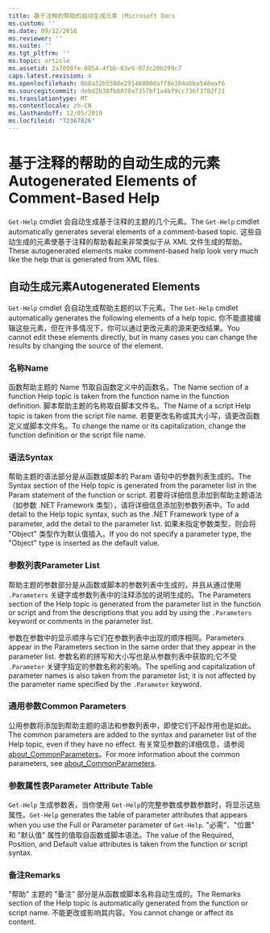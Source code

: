 ```yaml
---
title: 基于注释的帮助的自动生成元素 |Microsoft Docs
ms.custom: ''
ms.date: 09/12/2016
ms.reviewer: ''
ms.suite: ''
ms.tgt_pltfrm: ''
ms.topic: article
ms.assetid: 2a7098fe-0854-4fbb-83e9-073c20b299c7
caps.latest.revision: 4
ms.openlocfilehash: 0b8a32b5588e29148800daff8e104abba548eaf6
ms.sourcegitcommit: debd2b38fb8070a7357bf1a4bf9cc736f3702f31
ms.translationtype: MT
ms.contentlocale: zh-CN
ms.lasthandoff: 12/05/2019
ms.locfileid: "72367826"
---
```

# <a name="autogenerated-elements-of-comment-based-help"></a><span data-ttu-id="bd6d5-102">基于注释的帮助的自动生成的元素</span><span class="sxs-lookup"><span data-stu-id="bd6d5-102">Autogenerated Elements of Comment-Based Help</span></span>

<span data-ttu-id="bd6d5-103">`Get-Help` cmdlet 会自动生成基于注释的主题的几个元素。</span><span class="sxs-lookup"><span data-stu-id="bd6d5-103">The `Get-Help` cmdlet automatically generates several elements of a comment-based topic.</span></span> <span data-ttu-id="bd6d5-104">这些自动生成的元素使基于注释的帮助看起来非常类似于从 XML 文件生成的帮助。</span><span class="sxs-lookup"><span data-stu-id="bd6d5-104">These autogenerated elements make comment-based help look very much like the help that is generated from XML files.</span></span>

## <a name="autogenerated-elements"></a><span data-ttu-id="bd6d5-105">自动生成元素</span><span class="sxs-lookup"><span data-stu-id="bd6d5-105">Autogenerated Elements</span></span>

<span data-ttu-id="bd6d5-106">`Get-Help` cmdlet 会自动生成帮助主题的以下元素。</span><span class="sxs-lookup"><span data-stu-id="bd6d5-106">The `Get-Help` cmdlet automatically generates the following elements of a help topic.</span></span> <span data-ttu-id="bd6d5-107">你不能直接编辑这些元素，但在许多情况下，你可以通过更改元素的源来更改结果。</span><span class="sxs-lookup"><span data-stu-id="bd6d5-107">You cannot edit these elements directly, but in many cases you can change the results by changing the source of the element.</span></span>

### <a name="name"></a><span data-ttu-id="bd6d5-108">名称</span><span class="sxs-lookup"><span data-stu-id="bd6d5-108">Name</span></span>

<span data-ttu-id="bd6d5-109">函数帮助主题的 Name 节取自函数定义中的函数名。</span><span class="sxs-lookup"><span data-stu-id="bd6d5-109">The Name section of a function Help topic is taken from the function name in the function definition.</span></span> <span data-ttu-id="bd6d5-110">脚本帮助主题的名称取自脚本文件名。</span><span class="sxs-lookup"><span data-stu-id="bd6d5-110">The Name of a script Help topic is taken from the script file name.</span></span> <span data-ttu-id="bd6d5-111">若要更改名称或其大小写，请更改函数定义或脚本文件名。</span><span class="sxs-lookup"><span data-stu-id="bd6d5-111">To change the name or its capitalization, change the function definition or the script file name.</span></span>

### <a name="syntax"></a><span data-ttu-id="bd6d5-112">语法</span><span class="sxs-lookup"><span data-stu-id="bd6d5-112">Syntax</span></span>

<span data-ttu-id="bd6d5-113">帮助主题的语法部分是从函数或脚本的 Param 语句中的参数列表生成的。</span><span class="sxs-lookup"><span data-stu-id="bd6d5-113">The Syntax section of the Help topic is generated from the parameter list in the Param statement of the function or script.</span></span> <span data-ttu-id="bd6d5-114">若要将详细信息添加到帮助主题语法（如参数 .NET Framework 类型），请将详细信息添加到参数列表中。</span><span class="sxs-lookup"><span data-stu-id="bd6d5-114">To add detail to the Help topic syntax, such as the .NET Framework type of a parameter, add the detail to the parameter list.</span></span> <span data-ttu-id="bd6d5-115">如果未指定参数类型，则会将 "Object" 类型作为默认值插入。</span><span class="sxs-lookup"><span data-stu-id="bd6d5-115">If you do not specify a parameter type, the "Object" type is inserted as the default value.</span></span>

### <a name="parameter-list"></a><span data-ttu-id="bd6d5-116">参数列表</span><span class="sxs-lookup"><span data-stu-id="bd6d5-116">Parameter List</span></span>

<span data-ttu-id="bd6d5-117">帮助主题的参数部分是从函数或脚本的参数列表中生成的，并且从通过使用 `.Parameters` 关键字或参数列表中的注释添加的说明生成的。</span><span class="sxs-lookup"><span data-stu-id="bd6d5-117">The Parameters section of the Help topic is generated from the parameter list in the function or script and from the descriptions that you add by using the `.Parameters` keyword or comments in the parameter list.</span></span>

<span data-ttu-id="bd6d5-118">参数在参数中的显示顺序与它们在参数列表中出现的顺序相同。</span><span class="sxs-lookup"><span data-stu-id="bd6d5-118">Parameters appear in the Parameters section in the same order that they appear in the parameter list.</span></span> <span data-ttu-id="bd6d5-119">参数名称的拼写和大小写也是从参数列表中获取的;它不受 `.Parameter` 关键字指定的参数名称的影响。</span><span class="sxs-lookup"><span data-stu-id="bd6d5-119">The spelling and capitalization of parameter names is also taken from the parameter list; it is not affected by the parameter name specified by the `.Parameter` keyword.</span></span>

### <a name="common-parameters"></a><span data-ttu-id="bd6d5-120">通用参数</span><span class="sxs-lookup"><span data-stu-id="bd6d5-120">Common Parameters</span></span>

<span data-ttu-id="bd6d5-121">公用参数将添加到帮助主题的语法和参数列表中，即使它们不起作用也是如此。</span><span class="sxs-lookup"><span data-stu-id="bd6d5-121">The common parameters are added to the syntax and parameter list of the Help topic, even if they have no effect.</span></span> <span data-ttu-id="bd6d5-122">有关常见参数的详细信息，请参阅[about_CommonParameters](/powershell/module/microsoft.powershell.core/about/about_commonparameters)。</span><span class="sxs-lookup"><span data-stu-id="bd6d5-122">For more information about the common parameters, see [about_CommonParameters](/powershell/module/microsoft.powershell.core/about/about_commonparameters).</span></span>

### <a name="parameter-attribute-table"></a><span data-ttu-id="bd6d5-123">参数属性表</span><span class="sxs-lookup"><span data-stu-id="bd6d5-123">Parameter Attribute Table</span></span>

<span data-ttu-id="bd6d5-124">`Get-Help` 生成参数表，当你使用 `Get-Help`的完整参数或参数参数时，将显示这些属性。</span><span class="sxs-lookup"><span data-stu-id="bd6d5-124">`Get-Help` generates the table of parameter attributes that appears when you use the Full or Parameter parameter of `Get-Help`.</span></span> <span data-ttu-id="bd6d5-125">"必需"、"位置" 和 "默认值" 属性的值取自函数或脚本语法。</span><span class="sxs-lookup"><span data-stu-id="bd6d5-125">The value of the Required, Position, and Default value attributes is taken from the function or script syntax.</span></span>

### <a name="remarks"></a><span data-ttu-id="bd6d5-126">备注</span><span class="sxs-lookup"><span data-stu-id="bd6d5-126">Remarks</span></span>

<span data-ttu-id="bd6d5-127">"帮助" 主题的 "备注" 部分是从函数或脚本名称自动生成的。</span><span class="sxs-lookup"><span data-stu-id="bd6d5-127">The Remarks section of the Help topic is automatically generated from the function or script name.</span></span> <span data-ttu-id="bd6d5-128">不能更改或影响其内容。</span><span class="sxs-lookup"><span data-stu-id="bd6d5-128">You cannot change or affect its content.</span></span>
